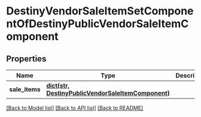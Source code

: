 # DestinyVendorSaleItemSetComponentOfDestinyPublicVendorSaleItemComponent

## Properties
Name | Type | Description | Notes
------------ | ------------- | ------------- | -------------
**sale_items** | [**dict(str, DestinyPublicVendorSaleItemComponent)**](DestinyPublicVendorSaleItemComponent.md) |  | [optional] 

[[Back to Model list]](../README.md#documentation-for-models) [[Back to API list]](../README.md#documentation-for-api-endpoints) [[Back to README]](../README.md)


